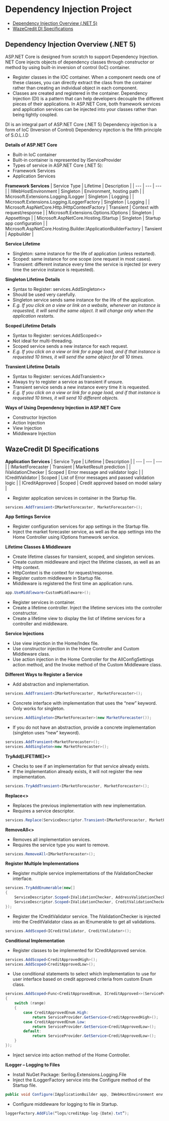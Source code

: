 # Dependency Injection Project
* [Dependency Injection Overview (.NET 5)](#dependency-injection-overview)
* [WazeCredit DI Specifications](#wazeCredit-dI-specifications)

## Dependency Injection Overview (.NET 5)

ASP.NET Core is designed from scratch to support Dependency Injection.
NET Core injects objects of dependency classes through constructor or method by using built-in inversion of control (IoC) container.
*	Register classes in the IOC container. When a component needs one of these classes, you can directly extract the class from the container rather than creating an individual object in each component. 
*	Classes are created and registered in the container.
Dependency Injection (DI) is a pattern that can help developers decouple the different pieces of their applications.
In ASP.NET Core, both framework services and application services can be injected into your classes rather than being tightly coupled.

DI is an integral part of ASP.NET Core (.NET 5)
Dependency injection is a form of IoC (Inversion of Control)
Dependency injection is the fifth principle of S.O.L.I.D

**Details of ASP.NET Core**
*	Built-in IoC container
*	Built-in container is represented by IServiceProvider
*	Types of service in ASP.NET Core (.NET 5):
  *	Framework Services
  *	Application Services

**Framework Services**
| Service Type | Lifetime	| Description |
| --- | --- | --- |
| IWebHostEnvironment |	Singleton |	Environment, hosting path |
| Microsoft.Extensions.Logging.ILogger<T> |	Singleton |	Logging |
| Microsoft.Extensions.Logging.ILoggerFactory |	Singleton |	Logging |
| Microsoft.AspNetCore.Http.IHttpContextFactory | Transient |	Context with request/response |
| Microsoft.Extensions.Options.IOptions<TOptions> |	Singleton |	Appsettings |
| Microsoft.AspNetCore.Hosting.IStartup |	Singleton |	Startup app configuration |
| Microsoft.AspNetCore.Hosting.Builder.IApplicationBuilderFactory | Tansient |	Appbuilder |

**Service Lifetime**
*	Singleton: same instance for the life of application (unless restarted).
*	Scoped: same instance for one scope (one request in most cases).
*	Transient: different instance every time the service is injected (or every time the service instance is requested).

**Singleton Lifetime Details**
*	Syntax to Register: services.AddSingleton<>
*	Should be used very carefully.
*	Singleton service sends same instance for the life of the application.
*	*E.g. If you click on a view or link on a website, whenever an instance is requested, it will send the same object. It will change only when the application restarts.*

**Scoped Lifetime Details**
*	Syntax to Register: services.AddScoped<>
*	Not ideal for multi-threading.
*	Scoped service sends a new instance for each request.
*	*E.g. If you click on a view or link for a page load, and if that instance is requested 10 times, it will send the same object for all 10 times.*

**Transient Lifetime Details**
*	Syntax to Register: services.AddTransient<>
*	Always try to register a service as transient if unsure.
*	Transient service sends a new instance every time it is requested.
*	*E.g. If you click on a view or link for a page load, and if that instance is requested 10 times, it will send 10 different objects.*

**Ways of Using Dependency Injection in ASP.NET Core**
*	Constructor Injection
*	Action Injection
*	View Injection
*	Middleware Injection

## WazeCredit DI Specifications

**Application Services**
| Service Type | Lifetime	| Description |
| --- | --- | --- |
| IMarketForecaster |	Transient |	MarketResult prediction |
| IValidationChecker |	Scoped |	Error message and validator logic |
| ICreditValidator |	Scoped |	List of Error messages and passed validation logic |
| ICreditApproved |	Scoped |	Credit approved based on model salary |

* Register application services in container in the Startup file.
```csharp
services.AddTransient<IMarketForecaster, MarketForecaster>();
```

**App Settings Service**
*	Register configuration services for app settings in the Startup file.
*	Inject the market forecaster service, as well as the app settings into the Home Controller using IOptions framework service.

**Lifetime Classes & Middleware**
*	Create lifetime classes for transient, scoped, and singleton services.
*	Create custom middleware and inject the lifetime classes, as well as an Http context.
  *	HttpContext is the context for request/response.
*	Register custom middleware in Startup file. 
  *	Middleware is registered the first time an application runs.
  ```csharp
  app.UseMiddleware<CustomMiddleware>();
  ```
*	Register services in container.
*	Create a lifetime controller. Inject the lifetime services into the controller constructor.
*	Create a lifetime view to display the list of lifetime services for a controller and middleware.

**Service Injections**
*	Use view injection in the Home/Index file.
*	Use constructor injection in the Home Controller and Custom Middleware class.
*	Use action injection in the Home Controller for the AllConfigSettings action method, and the Invoke method of the Custom Middleware class.

**Different Ways to Register a Service**
*	Add abstraction and implementation.
  ```csharp
  services.AddTransient<IMarketForecaster, MarketForecaster>();
  ```
*	Concrete interface with implementation that uses the “new” keyword. Only works for singleton.
  ```csharp
  services.AddSingleton<IMarketForecaster>(new MarketForecaster());
  ```
*	If you do not have an abstraction, provide a concrete implementation (singleton uses “new” keyword).
  ```csharp
  services.AddTransient<MarketForecaster>();
  services.AddSingleton<new MarketForecaster>();
  ```

**TryAdd[LIFETIME]<>**
*	Checks to see if an implementation for that service already exists.
*	If the implementation already exists, it will not register the new implementation.
  ```csharp
  services.TryAddTransient<IMarketForecaster, MarketForecaster>();
  ```

**Replace<>**
*	Replaces the previous implementation with new implementation.
*	Requires a service descriptor.
  ```csharp
  services.Replace(ServiceDescriptor.Transient<IMarketForecaster, MarketForecaster>());
  ```

**RemoveAll<>**
*	Removes all implementation services.
*	Requires the service type you want to remove.
  ```csharp
  services.RemoveAll<IMarketForecaster>();
  ```

**Register Multiple Implementations**
*	Register multiple service implementations of the IValidationChecker interface.
  ```csharp
  services.TryAddEnumerable(new[]
  {
      ServiceDescriptor.Scoped<IValidationChecker, AddressValidationChecker>(),
      ServiceDescriptor.Scoped<IValidationChecker, CreditValidationChecker>()
  });
  ```
*	Register the ICreditValidator service. The IValidationChecker is injected into the CreditValidator class as an IEnumerable to get all validations.
  ```csharp
  services.AddScoped<ICreditValidator, CreditValidator>();
  ```

**Conditional Implementation**
*	Register classes to be implemented for ICreditApproved service.
  ```csharp
  services.AddScoped<CreditApprovedHigh>();
  services.AddScoped<CreditApprovedLow>();
  ```
*	Use conditional statements to select which implementation to use for user interface based on credit approved criteria from custom Enum class.
  ```csharp
  services.AddScoped<Func<CreditApprovedEnum, ICreditApproved>>(ServiceProvider => range =>
  {
      switch (range)
      {
          case CreditApprovedEnum.High:
              return ServiceProvider.GetService<CreditApprovedHigh>();
          case CreditApprovedEnum.Low:
              return ServiceProvider.GetService<CreditApprovedLow>();
          default:
              return ServiceProvider.GetService<CreditApprovedLow>();
      }
  });
  ```
*	Inject service into action method of the Home Controller.

**ILogger – Logging to Files**
*	Install NuGet Package: Serilog.Extensions.Logging.File
*	Inject the ILoggerFactory service into the Configure method of the Startup file.
  ```csharp
  public void Configure(IApplicationBuilder app, IWebHostEnvironment env, ILoggerFactory loggerFactory)
  ```
*	Configure middleware for logging to file in Startup.
  ```csharp
  loggerFactory.AddFile(“logs/creditApp-log-{Date}.txt”);
  ```
